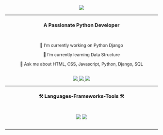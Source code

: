 <h3 align="center">
   <img src="https://readme-typing-svg.herokuapp.com/?font=Righteous&size=35&center=true&vCenter=true&width=500&height=70&duration=4000&lines=Hi+There!+👋;+I'm+Mohamed+Safuvan;" />
</h3>
<hr/>
<h3 align="center">A Passionate Python Developer</h3>
<br/>
<div align="center">
    
   🔭 I’m currently working on Python Django
    
   🌱 I’m currently learning Data Structure
   
   💬 Ask me about HTML, CSS, Javascript, Python, Django, SQL
   
</div>
<br>
<div align="center"> 
   <a href="mailto:contactmesafwan@gmail.com">
   <img src="https://img.shields.io/badge/Gmail-333333?style=for-the-badge&logo=gmail&logoColor=red" />
   </a>
   <a href="#" target="_blank">
   <img src="https://img.shields.io/badge/LinkedIn-0077B5?style=for-the-badge&logo=linkedin&logoColor=white" target="_blank" />
   </a>
   <a href="https://safu-van.github.io/personal-site/" target="_blank">
   <img src="https://img.shields.io/badge/Portfolio-FF5722?style=for-the-badge&logo=todoist&logoColor=white" target="_blank" />
   </a>
</div>
<hr/>
<h3 align="center" style="border:0;">⚒️ Languages-Frameworks-Tools ⚒️</h3>
<br/> <br/>
<div align="center">
   <img src="https://skillicons.dev/icons?i=html,css,bootstrap,vscode,github,git,figma,aws,docker" />
   <img src="https://skillicons.dev/icons?i=python,javascript,c,postgresql,django,nginx" />
   <br>
</div>
<br/>
<hr/>
